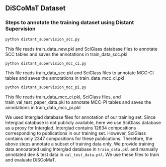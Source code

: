 ## DiSCoMaT Dataset

### Steps to annotate the training dataset using Distant Supervision

```bash
python distant_supervision_scc.py
```
This file reads train_data_new.pkl and SciGlass database files to annotate SCC tables and saves the annotations in train_data_scc.pkl

```bash
python distant_supervision_mcc_ci.py
```
This file reads train_data_scc.pkl and SciGlass files to annotate MCC-CI tables and saves the annotations in train_data_mcc_ci.pkl

```bash
python distant_supervision_mcc_pi.py
```
This file reads train_data_mcc_ci.pkl, SciGlass files, and train_val_test_paper_data.pkl to annotate MCC-PI tables and saves the annotations in train_data_mcc_pi.pkl

We used Interglad database files for annotation of our training set. Since Interglad database is not publicly available, here we use SciGlass database as a proxy for Interglad. Interglad contains 12634 compositions corresponding to publications in our training set. However, SciGlass contains only 2347 compositions for these publications. Therefore, the above steps annotate a subset of training data only. We provide training data annoatated using Interglad database in `train_data.pkl` and manually annotated dev & test data in `val_test_data.pkl`. We use these files to train and evaluate DiSCoMaT.
